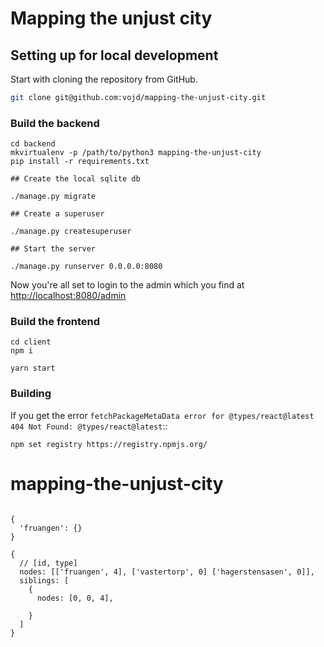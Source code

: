 # Mapping the unjust city


## Setting up for local development

Start with cloning the repository from GitHub.
```bash
git clone git@github.com:vojd/mapping-the-unjust-city.git
```

### Build the backend

```commandline
cd backend
mkvirtualenv -p /path/to/python3 mapping-the-unjust-city
pip install -r requirements.txt

## Create the local sqlite db

./manage.py migrate

## Create a superuser

./manage.py createsuperuser

## Start the server

./manage.py runserver 0.0.0.0:8080
```

Now you're all set to login to the admin which you find at
[http://localhost:8080/admin](http://localhost:8080/admin)

### Build the frontend

```commandline
cd client
npm i

yarn start
```

### Building

If you get the error ``fetchPackageMetaData error for @types/react@latest 404 Not Found: @types/react@latest``::

```
npm set registry https://registry.npmjs.org/
```
# mapping-the-unjust-city


```

{
  'fruangen': {}
}

{
  // [id, type]
  nodes: [['fruangen', 4], ['vastertorp', 0] ['hagerstensasen', 0]],
  siblings: [
    {
      nodes: [0, 0, 4],
      
    }
  ]
}
```

